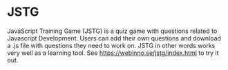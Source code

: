 # JSTG

JavaScript Training Game (JSTG) is a quiz game with questions related to Javascript Development. 
Users can add their own questions and download a .js file with questions they need to work on. 
JSTG in other words works very well as a learning tool. 
See https://webinno.se/jstg/index.html to try it out.

